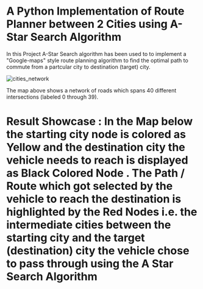 # A Python Implementation of Route Planner between 2 Cities using A-Star Search Algorithm 

In this Project A-Star Search algorithm has been used to to implement a "Google-maps" style route planning algorithm to find the optimal path to commute from a partcular city to destination (target) city.

![cities_network](https://user-images.githubusercontent.com/25223180/46579679-f3f71800-ca33-11e8-8b14-ac6c3b74a9d2.png)

The map above shows a network of roads which spans 40 different intersections (labeled 0 through 39).

# Result Showcase : In the Map below the starting city node is colored as Yellow and the destination city the vehicle needs to reach is displayed as Black Colored Node . The Path / Route which got selected by the vehicle to reach the destination is highlighted by the Red Nodes i.e. the intermediate cities between the starting city and the target (destination) city the vehicle chose to pass through using the A Star Search Algorithm 
